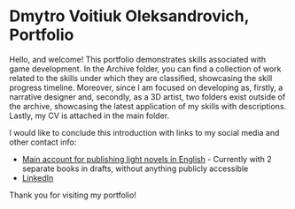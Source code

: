 # Dmytro Voitiuk Oleksandrovich, Portfolio

Hello, and welcome! This portfolio demonstrates skills associated with game development. In the Archive folder, you can find a collection of work related to the skills under which they are classified, showcasing the skill progress timeline. Moreover, since I am focused on developing as, firstly, a narrative designer and, secondly, as a 3D artist, two folders exist outside of the archive, showcasing the latest application of my skills with descriptions. Lastly, my CV is attached in the main folder.

I would like to conclude this introduction with links to my social media and other contact info:

- [Main account for publishing light novels in English](https://www.webnovel.com/profile/4313434219) - Currently with 2 separate books in drafts, without anything publicly accessible
- [LinkedIn](www.linkedin.com/in/дмитрий-войтюк-a92b06281)

Thank you for visiting my portfolio!
